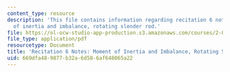 ```yaml
---
content_type: resource
description: 'This file contains information regarding recitation 6 notes: moment
  of inertia and imbalance, rotating slender rod.'
file: https://ol-ocw-studio-app-production.s3.amazonaws.com/courses/2-003sc-engineering-dynamics-fall-2011/669dfa489877b32a6d586af648065a22_MIT2_003SCF11_rec6notes1.pdf
file_type: application/pdf
resourcetype: Document
title: 'Recitation 6 Notes: Moment of Inertia and Imbalance, Rotating Slender Rod'
uid: 669dfa48-9877-b32a-6d58-6af648065a22
---
```

